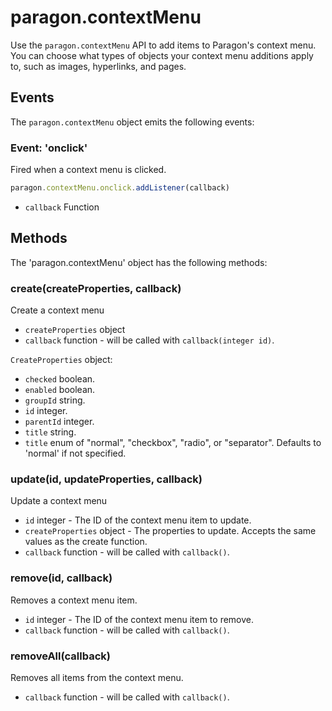 # paragon.contextMenu

Use the `paragon.contextMenu` API to add items to Paragon's context menu. You can choose what types of objects your context menu additions apply to, such as images, hyperlinks, and pages.

## Events

The `paragon.contextMenu` object emits the following events:

### Event: 'onclick'

Fired when a context menu is clicked.

```javascript
paragon.contextMenu.onclick.addListener(callback)
```

* `callback` Function

## Methods

The 'paragon.contextMenu' object has the following methods:

### create(createProperties, callback)

Create a context menu

* `createProperties` object
* `callback` function - will be called with `callback(integer id)`.

`CreateProperties` object:

* `checked` boolean.
* `enabled` boolean.
* `groupId` string.
* `id` integer.
* `parentId` integer.
* `title` string.
* `title` enum of "normal", "checkbox", "radio", or "separator". Defaults to 'normal' if not specified.

### update(id, updateProperties, callback)

Update a context menu

* `id` integer - The ID of the context menu item to update.
* `createProperties` object - The properties to update. Accepts the same values as the create function.
* `callback` function - will be called with `callback()`.

### remove(id, callback)

Removes a context menu item.

* `id` integer - The ID of the context menu item to remove.
* `callback` function - will be called with `callback()`.

### removeAll(callback)

Removes all items from the context menu.

* `callback` function - will be called with `callback()`.
